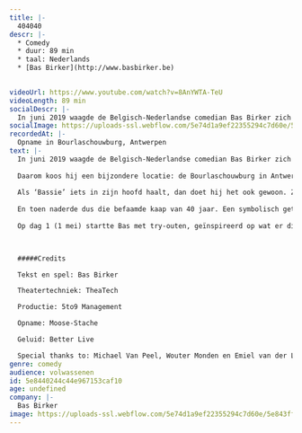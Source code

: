 ```yaml
---
title: |-
  404040
descr: |-
  * Comedy
  * duur: 89 min
  * taal: Nederlands
  * [Bas Birker](http://www.basbirker.be)

  ‍
videoUrl: https://www.youtube.com/watch?v=8AnYWTA-TeU
videoLength: 89 min
socialDescr: |-
  In juni 2019 waagde de Belgisch-Nederlandse comedian Bas Birker zich aan een experiment: hij schreef in 40 dagen een gloednieuwe show, die hij ook nog eens 40 dagen na elkaar speelde. Van leeg blad tot première. Die première was niet toevallig op 11 juni, de dag waarop Bas 40 werd. En dat werd meteen ook de dernière: Bas speelde de show één keer, en daarna nooit meer.
socialImage: https://uploads-ssl.webflow.com/5e74d1a9ef22355294c7d60e/5e843ffef32f290656291216_Schermafbeelding%202020-04-01%20om%2009.16.54.png
recordedAt: |-
  Opname in Bourlaschouwburg, Antwerpen
text: |-
  In juni 2019 waagde de Belgisch-Nederlandse comedian Bas Birker zich aan een experiment: hij schreef in 40 dagen een gloednieuwe show, die hij ook nog eens 40 dagen na elkaar speelde. Van leeg blad tot première. Die première was niet toevallig op 11 juni, de dag waarop Bas 40 werd. En dat werd meteen ook de dernière: Bas speelde de show één keer, en daarna nooit meer.
  
  Daarom koos hij een bijzondere locatie: de Bourlaschouwburg in Antwerpen.
  
  Als ‘Bassie’ iets in zijn hoofd haalt, dan doet hij het ook gewoon. Zo trad hij drie jaar geleden op in het Sportpaleis voor 200 man, in een theaterbox op het middenplein. Gewoon, omdat het kon. Het volgende plan dat hij realiseerde: Belg worden. Klinkt doodnormaal, maar als je ‘Je Moeder’ hebt gezien, weet je dat dit een hele queeste was.
  
  En toen naderde dus die befaamde kaap van 40 jaar. Een symbolisch getal: Mozes trok 40 jaar door de woestijn, de vasten tussen carnaval en Pasen tellen 40 dagen en 40 is ook de leeftijd waarop mensen je beginnen waarschuwen voor een midlifecrisis.
  
  Op dag 1 (1 mei) startte Bas met try-outen, geïnspireerd op wat er die dag gebeurde. Dag na dag vulde hij zijn show aan met nieuw materiaal, compleet onvoorbereid. Zo ging het 40 dagen lang: uitwerken, weggooien, vervangen en bijschaven. Tot zijn show klaar was om in première te gaan in een ware Antwerpse parel, de Bourlaschouwburg. Hallelujah!

  ‍

  #####Credits

  Tekst en spel: Bas Birker

  Theatertechniek: TheaTech

  Productie: 5to9 Management

  Opname: Moose-Stache

  Geluid: Better Live

  Special thanks to: Michael Van Peel, Wouter Monden en Emiel van der Logt
genre: comedy
audience: volwassenen
id: 5e8440244c44e967153caf10
age: undefined
company: |-
  Bas Birker
image: https://uploads-ssl.webflow.com/5e74d1a9ef22355294c7d60e/5e843ffef32f290656291216_Schermafbeelding%202020-04-01%20om%2009.16.54.png
---
```

